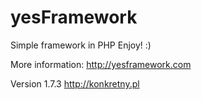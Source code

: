 # yesFramework
Simple framework in PHP
Enjoy! :)

More information: http://yesframework.com

Version 1.7.3
http://konkretny.pl